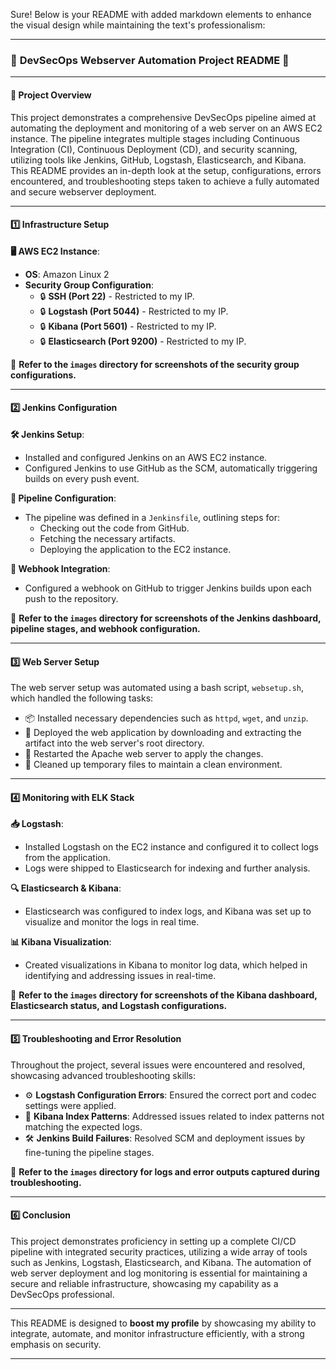 Sure! Below is your README with added markdown elements to enhance the visual design while maintaining the text's professionalism:

---

### 🌟 **DevSecOps Webserver Automation Project README** 🌟

---

#### 🚀 **Project Overview**

This project demonstrates a comprehensive DevSecOps pipeline aimed at automating the deployment and monitoring of a web server on an AWS EC2 instance. The pipeline integrates multiple stages including Continuous Integration (CI), Continuous Deployment (CD), and security scanning, utilizing tools like Jenkins, GitHub, Logstash, Elasticsearch, and Kibana. This README provides an in-depth look at the setup, configurations, errors encountered, and troubleshooting steps taken to achieve a fully automated and secure webserver deployment.

---

#### **1️⃣ Infrastructure Setup**

**🖥️ AWS EC2 Instance**:
- **OS**: Amazon Linux 2
- **Security Group Configuration**:
    - 🔒 **SSH (Port 22)** - Restricted to my IP.
    - 🔒 **Logstash (Port 5044)** - Restricted to my IP.
    - 🔒 **Kibana (Port 5601)** - Restricted to my IP.
    - 🔒 **Elasticsearch (Port 9200)** - Restricted to my IP.

📂 **Refer to the `images` directory for screenshots of the security group configurations.**

---

#### **2️⃣ Jenkins Configuration**

**🛠️ Jenkins Setup**:
- Installed and configured Jenkins on an AWS EC2 instance.
- Configured Jenkins to use GitHub as the SCM, automatically triggering builds on every push event.

**📜 Pipeline Configuration**:
- The pipeline was defined in a `Jenkinsfile`, outlining steps for:
    - Checking out the code from GitHub.
    - Fetching the necessary artifacts.
    - Deploying the application to the EC2 instance.

**🔗 Webhook Integration**:
- Configured a webhook on GitHub to trigger Jenkins builds upon each push to the repository.

📂 **Refer to the `images` directory for screenshots of the Jenkins dashboard, pipeline stages, and webhook configuration.**

---

#### **3️⃣ Web Server Setup**

The web server setup was automated using a bash script, `websetup.sh`, which handled the following tasks:
- 📦 Installed necessary dependencies such as `httpd`, `wget`, and `unzip`.
- 🚀 Deployed the web application by downloading and extracting the artifact into the web server's root directory.
- 🔄 Restarted the Apache web server to apply the changes.
- 🧹 Cleaned up temporary files to maintain a clean environment.

---

#### **4️⃣ Monitoring with ELK Stack**

**📥 Logstash**:
- Installed Logstash on the EC2 instance and configured it to collect logs from the application.
- Logs were shipped to Elasticsearch for indexing and further analysis.

**🔍 Elasticsearch & Kibana**:
- Elasticsearch was configured to index logs, and Kibana was set up to visualize and monitor the logs in real time.

**📊 Kibana Visualization**:
- Created visualizations in Kibana to monitor log data, which helped in identifying and addressing issues in real-time.

📂 **Refer to the `images` directory for screenshots of the Kibana dashboard, Elasticsearch status, and Logstash configurations.**

---

#### **5️⃣ Troubleshooting and Error Resolution**

Throughout the project, several issues were encountered and resolved, showcasing advanced troubleshooting skills:
- ⚙️ **Logstash Configuration Errors**: Ensured the correct port and codec settings were applied.
- 🔧 **Kibana Index Patterns**: Addressed issues related to index patterns not matching the expected logs.
- 🛠️ **Jenkins Build Failures**: Resolved SCM and deployment issues by fine-tuning the pipeline stages.

📂 **Refer to the `images` directory for logs and error outputs captured during troubleshooting.**

---

#### **6️⃣ Conclusion**

This project demonstrates proficiency in setting up a complete CI/CD pipeline with integrated security practices, utilizing a wide array of tools such as Jenkins, Logstash, Elasticsearch, and Kibana. The automation of web server deployment and log monitoring is essential for maintaining a secure and reliable infrastructure, showcasing my capability as a DevSecOps professional.

---

This README is designed to **boost my profile** by showcasing my ability to integrate, automate, and monitor infrastructure efficiently, with a strong emphasis on security.

---
